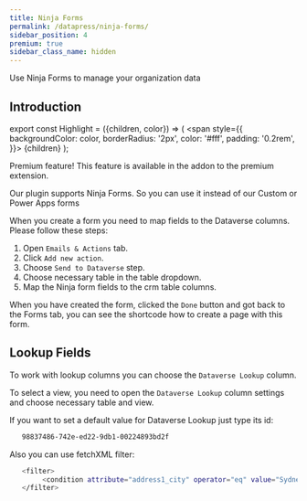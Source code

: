 ```yaml
---
title: Ninja Forms
permalink: /datapress/ninja-forms/
sidebar_position: 4
premium: true
sidebar_class_name: hidden
---
```


<p class="lead">Use Ninja Forms to manage your organization data</p>

## Introduction

export const Highlight = ({children, color}) => (
  <span
    style={{
      backgroundColor: color,
      borderRadius: '2px',
      color: '#fff',
      padding: '0.2rem',
    }}>
    {children}
  </span>
);

<Highlight color="#25c2a0">Premium feature! This feature is available in the addon to the premium extension.</Highlight>

Our plugin supports Ninja Forms. So you can use it instead of our Custom or Power Apps forms

When you create a form you need to map fields to the Dataverse columns. Please follow these steps:

1. Open `Emails & Actions` tab.
2. Click `Add new action`.
3. Choose `Send to Dataverse` step.
4. Choose necessary table in the table dropdown.
5. Map the Ninja form fields to the crm table columns. 


When you have created the form, clicked the `Done` button and got back to the Forms tab, you can see the shortcode how to create a page with this form.

## Lookup Fields
To work with lookup columns you can choose the `Dataverse Lookup` column.

To select a view, you need to open the `Dataverse Lookup` column settings and choose necessary table and view.

If you want to set a default value for Dataverse Lookup just type its id:
```bash
   98837486-742e-ed22-9db1-00224893bd2f
```

Also you can use fetchXML filter:
```bash
   <filter>
		<condition attribute="address1_city" operator="eq" value="Sydney" />
   </filter>
```